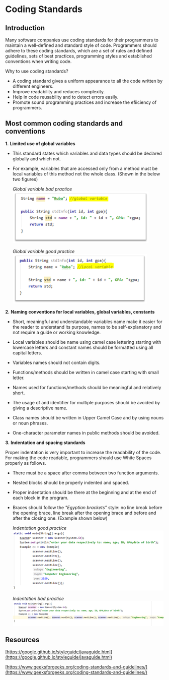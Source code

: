 
# Coding Standards

## Introduction

Many software companies use coding standards for their programmers to maintain a well-defined and standard style of code.
Programmers should adhere to these coding standards, which are a set of rules and defined guidelines, sets of best practices, programming styles and established conventions when writing code.

Why to use coding standards?

- A coding standard gives a uniform appearance to all the code written by different engineers.
- Improve readability and reduces complexity.
- Help in code reusability and to detect errors easily.
- Promote sound programming practices and increase the efiiciency of programmers.

## Most common coding standards and conventions

**1.** **Limited use of global variables**

- This standard states which variables and data types should be declared globally and which not.

- For example, variables that are accessed only from a method must be local variables of this method not the whole class. (Shown in the below two figures)

    _Global variable bad practice_
        ![Getting Started](./1.png)

    _Global variable good practice_
        ![Getting Started](./2.png)

**2.** **Naming conventions for local variables, global variables, constants**

- Short, meaningful and understandable variables name make it easier for the reader to understand its purpose, names to be self-explanatory and not require a guide or working knowledge.

- Local variables should be name using camel case lettering starting with lowercase letters and constant names should be formatted using all capital letters.

- Variables names should not contain digits.

- Functions/methods should be written in camel case starting with small letter.

- Names used for functions/methods should be meaningful and relatively short.

- The usage of and identifier for multiple purposes should be avoided by giving a descriptive name.

- Class names should be written in Upper Camel Case and by using nouns or noun phrases.

- One-character parameter names in public methods should be avoided.

**3.** **Indentation and spacing standards**

Proper indentation is very important to increase the readability of the code. For making the code readable, programmers should use White Spaces properly as follows.

- There must be a space after comma between two function arguments.

- Nested blocks should be properly indented and spaced.

- Proper indentation should be there at the beginning and at the end of each block in the program.

- Braces should follow the _"Egyptian brackets”_ style: no line break before the opening brace, line break after the opening brace and before and after the closing one. (Example shown below)

    _Indentation  good practice_
        ![Getting Started](./3.png)

    _Indentation  bad practice_
        ![Getting Started](./4.png)

## Resources

[https://google.github.io/styleguide/javaguide.html](https://google.github.io/styleguide/javaguide.html)

[https://www.geeksforgeeks.org/coding-standards-and-guidelines/](https://www.geeksforgeeks.org/coding-standards-and-guidelines/)

